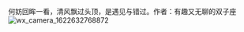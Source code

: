 何妨回眸一看，清风飘过头顶，是遇见与错过。作者：有趣又无聊的双子座 
![wx_camera_1622632768872](https://user-images.githubusercontent.com/55280365/158017604-82eb0f23-868b-41d9-bbae-eea9bc2209a2.jpg)
